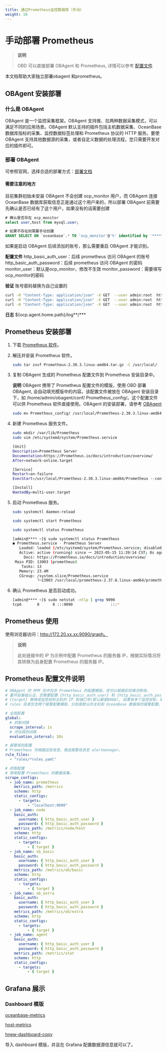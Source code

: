 ```yaml
---
title: 通过Prometheus监控数据库（手动）
weight: 10
---
```

# **手动部署 Prometheus**

> **说明**
>
> OBD 可以直接部署 OBAgent 和 Prometheus, 详情可以参考 [配置文件](https://github.com/oceanbase/obdeploy/blob/master/example/prometheus/distributed-with-obagent-and-prometheus-example.yaml)

本文档帮助大家独立部署obagent 和prometheus。

## **OBAgent 安装部署**

### **什么是 OBAgent**

OBAgent 是一个监控采集框架。OBAgent 支持推、拉两种数据采集模式，可以满足不同的应用场景。OBAgent 默认支持的插件包括主机数据采集、OceanBase 数据库指标的采集、监控数据标签处理和 Prometheus 协议的 HTTP 服务。要使 OBAgent 支持其他数据源的采集，或者自定义数据的处理流程，您只需要开发对应的插件即可。

### **部署 OBAgent**

可参照官网，选择合适的部署方式：[部署文档](https://www.oceanbase.com/docs/common-oceanbase-database-cn-10000000001700702)

#### **需要注意的地方**

目前集群初始未安装 OBAgent 不会创建 ocp_monitor 用户，而 OBAgent 连接 OceanBase 数据库获取信息正是通过这个用户来的，所以部署 OBAgent 前需要先确认是否已经有了这个用户，如果没有的话需要创建

```sql
# 确认是否存在 ocp_monitor
select user,host from mysql.user;

# 如果不存在则需要手动创建
GRANT SELECT ON `oceanbase`.* TO 'ocp_monitor'@'%' identified by '******';
```

如果是启动 OBAgent 后续添加的账号，那么需要重启 OBAgent 才能识别。

**配置文件**
http_basic_auth_user：后续 prometheus 访问 OBAgent 的账号
http_basic_auth_password：后续 prometheus 访问 OBAgent 的密码
monitor_user：默认是ocp_monitor，修改不生效
monitor_password：需要填写 ocp_monitor的密码

**验证**
账号密码替换为自己设置的

```bash
curl -H "Content-Type: application/json" -X GET  --user admin:root  http://ip:8088/metrics/ob/basic
curl -H "Content-Type: application/json" -X GET  --user admin:root  http://ip:8088/metrics/ob/extra
curl -H "Content-Type: application/json" -X GET  --user admin:root  http://ip:8088/metrics/node/host
```

**日志**
${ocp.agent.home.path}/log**/***

## Prometheus 安装部署

1. 下载 [Prometheus 软件](https://prometheus.io/download/)。
2. 解压并安装 Prometheus 软件。

   ```bash
   sudo tar zxvf Prometheus-2.30.3.linux-amd64.tar.gz -C /usr/local/
   ```

3. 复制 OBAgent 生成的 Prometheus 配置文件到 Prometheus 安装目录中。

   **说明**
   OBAgent 携带了 Prometheus 配置文件的模版，使用 OBD 部署 OBAgent, 会自动填充模版中的内容。该配置文件被放在 OBAgent 安装目录下，如 /home/admin/obagent/conf/   Prometheus_config/。这个配置文件可以供 Prometheus 软件直接使用。OBAgent 的安装部署，请参考 [OBAgent](https://www.oceanbase.com/docs/community-observer-cn-10000000001879804)

   ```bash
   sudo mv Prometheus_config/ /usr/local/Prometheus-2.30.3.linux-amd64/
   ```

4. 新建 Prometheus 服务文件。

   ```bash
   sudo mkdir /var/lib/Prometheus
   sudo vim /etc/systemd/system/Prometheus.service
   
   [Unit]
   Description=Prometheus Server
   Documentation=https://Prometheus.io/docs/introduction/overview/
   After=network-online.target
   
   [Service]
   Restart=on-failure
   ExecStart=/usr/local/Prometheus-2.30.3.linux-amd64/Prometheus --config.file=/usr/local/Prometheus-2.30.3.linux-amd64/Prometheus_config/Prometheus.yaml    --storage.tsdb.path=/var/lib/Prometheus --web.enable-lifecycle --web.external-url=http://x.x.x.x:9090
   
   [Install]
   WantedBy=multi-user.target
   ```

5. 启动 Prometheus 服务。

   ```bash
   sudo systemctl daemon-reload
   
   sudo systemctl start Prometheus
   
   sudo systemctl status Prometheus
   
   [admin@**** ~]$ sudo systemctl status Prometheus
   ● Prometheus.service - Prometheus Server
      Loaded: loaded (/etc/systemd/system/Prometheus.service; disabled; vendor preset: disabled)
      Active: active (running) since 一 2023-05-15 11:39:14 CST; 8s ago
        Docs: https://Prometheus.io/docs/introduction/overview/
    Main PID: 13003 (prometheus)
       Tasks: 13
      Memory: 23.4M
      CGroup: /system.slice/Prometheus.service
              └─13003 /usr/local/prometheus-2.37.8.linux-amd64/prometheus --config.file=/usr/local/prometheus-2.37.8.linux-amd64/prometheus_config/   prometheus.yaml --storage.tsdb.path=/var/lib/Prometheus --web.enable-lifecycle --we...
   ```

6. 确认 Prometheus 是否启动成功。

   ```bash
   [admin@**** ~]$ sudo netstat -ntlp | grep 9090
   tcp6       0      0 :::9090                 :::*                    LISTEN      902555/Prometheus
   ```

## **Prometheus 使用**

使用浏览器访问：<http://172.20.xx.xx:9090/graph。>

> **说明**
>
> 此处链接中的 IP 为示例中配置 Prometheus 的服务器 IP，根据实际情况将其转换为自身配置 Prometheus 的服务器 IP。

## **Prometheus 配置文件说明**

```yaml
# OBAgent 的 RPM 包中包含 Prometheus 的配置模版，您可以根据实际情况修改。
# 要开启基础认证，您需要配置 {http_basic_auth_user} 和 {http_basic_auth_password}，要按照 OBAgent 设置的对应账密来。
# {target} 替换成监控目标主机的 IP 和端口号(默认都是8088), 如果有多个监控目标，需要配置多行，每个监控目标一行。比如 xx.xx.xx.xx:8088
# rules 目录包含两个报警配置模版，分别是默认的主机和 OceanBase 数据库的报警配置。如需自定义报警项，您可以参考此目录。

# 全局配置
global:
  # 抓取间隔
  scrape_interval: 1s
  # 评估规则间隔
  evaluation_interval: 10s

# 报警规则配置
# Prometheus 将根据这些信息，推送报警信息至 alertmanager。
rule_files:
  - "rules/*rules.yaml"

# 抓取配置
# 用来配置 Prometheus 的数据采集。
scrape_configs:
  - job_name: prometheus
    metrics_path: /metrics
    scheme: http
    static_configs:
      - targets:
          - "localhost:9090"
  - job_name: node
    basic_auth:
      username: { http_basic_auth_user }
      password: { http_basic_auth_password }
    metrics_path: /metrics/node/host
    scheme: http
    static_configs:
      - targets:
          - { target }
  - job_name: ob_basic
    basic_auth:
      username: { http_basic_auth_user }
      password: { http_basic_auth_password }
    metrics_path: /metrics/ob/basic
    scheme: http
    static_configs:
      - targets:
          - { target }
  - job_name: ob_extra
    basic_auth:
      username: { http_basic_auth_user }
      password: { http_basic_auth_password }
    metrics_path: /metrics/ob/extra
    scheme: http
    static_configs:
      - targets:
          - { target }
  - job_name: agent
    basic_auth:
      username: { http_basic_auth_user }
      password: { http_basic_auth_password }
    metrics_path: /metrics/stat
    scheme: http
    static_configs:
      - targets:
          - { target }

```

## **Grafana 展示**

### **Dashboard 模版**

[oceanbase-metrics](https://grafana.com/grafana/dashboards/15215-oceanbase-metrics/)

[host-metrics](https://grafana.com/grafana/dashboards/15216-host-metrics/)

[hnew-dashboard-copy](https://grafana.com/grafana/dashboards/15354-new-dashboard-copy/)

导入 dashboard 模版，并且在 Grafana 配置数据源信息就可以了。
